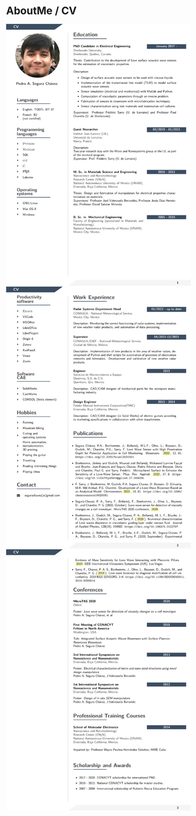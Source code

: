 # AboutMe / CV

![image text](https://github.com/PA-Segura/PA-Segura.github.io/blob/master/cv_pedro_en-1.png)
![image text](https://github.com/PA-Segura/PA-Segura.github.io/blob/master/cv_pedro_en-2.png)
![image text](https://github.com/PA-Segura/PA-Segura.github.io/blob/master/cv_pedro_en-3.png)
